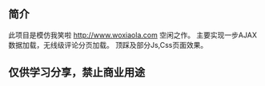 ## 简介

此项目是模仿我笑啦 http://www.woxiaola.com   空闲之作。
主要实现一步AJAX数据加载，无线级评论分页加载。
顶踩及部分Js,Css页面效果。

## 仅供学习分享，禁止商业用途
